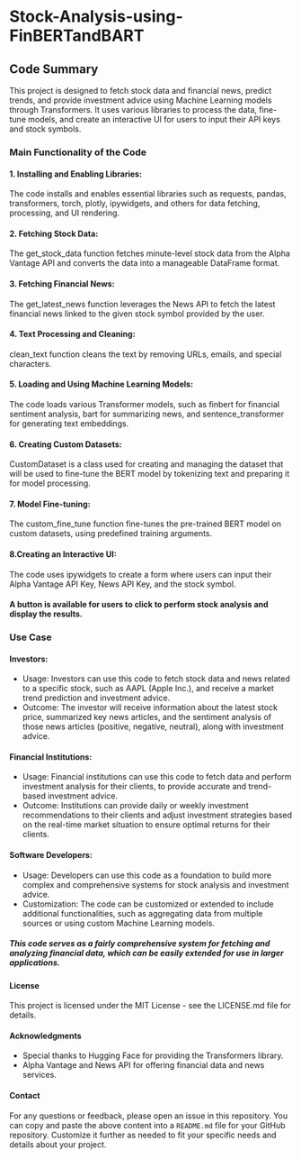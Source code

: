 # Stock-Analysis-using-FinBERTandBART

## Code Summary
This project is designed to fetch stock data and financial news, predict trends, and provide investment advice using Machine Learning models through Transformers. It uses various libraries to process the data, fine-tune models, and create an interactive UI for users to input their API keys and stock symbols.

### Main Functionality of the Code

#### 1. Installing and Enabling Libraries:
  The code installs and enables essential libraries such as requests, pandas, transformers, torch, plotly, ipywidgets, and others for data fetching, processing, and UI rendering.
#### 2. Fetching Stock Data:
  The get_stock_data function fetches minute-level stock data from the Alpha Vantage API and converts the data into a manageable DataFrame format.
#### 3. Fetching Financial News:
  The get_latest_news function leverages the News API to fetch the latest financial news linked to the given stock symbol provided by the user.
#### 4. Text Processing and Cleaning:
  clean_text function cleans the text by removing URLs, emails, and special characters.
#### 5. Loading and Using Machine Learning Models:
  The code loads various Transformer models, such as finbert for financial sentiment analysis, bart for summarizing news, and sentence_transformer for generating text embeddings.
#### 6. Creating Custom Datasets:
  CustomDataset is a class used for creating and managing the dataset that will be used to fine-tune the BERT model by tokenizing text and preparing it for model processing.
#### 7. Model Fine-tuning:
  The custom_fine_tune function fine-tunes the pre-trained BERT model on custom datasets, using predefined training arguments.
#### 8.Creating an Interactive UI:
  The code uses ipywidgets to create a form where users can input their Alpha Vantage API Key, News API Key, and the stock symbol.
#### A button is available for users to click to perform stock analysis and display the results.

### Use Case
#### Investors:
  - Usage: Investors can use this code to fetch stock data and news related to a specific stock, such as AAPL (Apple Inc.), and receive a market trend prediction and investment advice.
  - Outcome: The investor will receive information about the latest stock price, summarized key news articles, and the sentiment analysis of those news articles (positive, negative, neutral), along with investment advice.
#### Financial Institutions:
  - Usage: Financial institutions can use this code to fetch data and perform investment analysis for their clients, to provide accurate and trend-based investment advice.
  - Outcome: Institutions can provide daily or weekly investment recommendations to their clients and adjust investment strategies based on the real-time market situation to ensure optimal returns for their clients.
#### Software Developers:
  - Usage: Developers can use this code as a foundation to build more complex and comprehensive systems for stock analysis and investment advice.
  - Customization: The code can be customized or extended to include additional functionalities, such as aggregating data from multiple sources or using custom Machine Learning models.
##### This code serves as a fairly comprehensive system for fetching and analyzing financial data, which can be easily extended for use in larger applications.

#### License
  This project is licensed under the MIT License - see the LICENSE.md file for details.

#### Acknowledgments
  - Special thanks to Hugging Face for providing the Transformers library.
  - Alpha Vantage and News API for offering financial data and news services.
#### Contact
  For any questions or feedback, please open an issue in this repository.
  You can copy and paste the above content into a `README.md` file for your GitHub repository. Customize it further as needed to fit your specific needs and details about your project.
